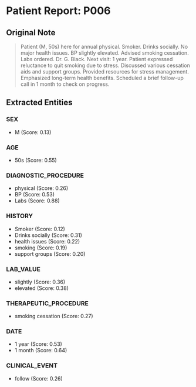 # Patient Report: P006

## Original Note

> Patient (M, 50s) here for annual physical. Smoker. Drinks socially. No major health issues. BP slightly elevated. Advised smoking cessation. Labs ordered. Dr. G. Black. Next visit: 1 year. Patient expressed reluctance to quit smoking due to stress. Discussed various cessation aids and support groups. Provided resources for stress management. Emphasized long-term health benefits. Scheduled a brief follow-up call in 1 month to check on progress.

## Extracted Entities

### SEX

- M (Score: 0.13)

### AGE

- 50s (Score: 0.55)

### DIAGNOSTIC_PROCEDURE

- physical (Score: 0.26)
- BP (Score: 0.53)
- Labs (Score: 0.88)

### HISTORY

- Smoker (Score: 0.12)
- Drinks socially (Score: 0.31)
- health issues (Score: 0.22)
- smoking (Score: 0.19)
- support groups (Score: 0.20)

### LAB_VALUE

- slightly (Score: 0.36)
- elevated (Score: 0.38)

### THERAPEUTIC_PROCEDURE

- smoking cessation (Score: 0.27)

### DATE

- 1 year (Score: 0.53)
- 1 month (Score: 0.64)

### CLINICAL_EVENT

- follow (Score: 0.26)

